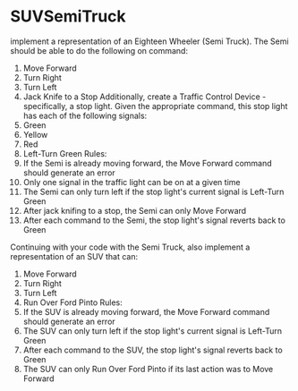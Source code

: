 # SUVSemiTruck
implement a representation of an Eighteen Wheeler (Semi Truck). The Semi should be able to do the following on command:
1. Move Forward
2. Turn Right
3. Turn Left
4. Jack Knife to a Stop
Additionally, create a Traffic Control Device - specifically, a stop light. Given the appropriate command, this stop light has each of the following signals:
1. Green
2. Yellow
3. Red
4. Left-Turn Green
Rules:
1. If the Semi is already moving forward, the Move Forward command should generate an error
2. Only one signal in the traffic light can be on at a given time
3. The Semi can only turn left if the stop light's current signal is Left-Turn Green
4. After jack knifing to a stop, the Semi can only Move Forward
5. After each command to the Semi, the stop light's signal reverts back to Green

Continuing with your code with the Semi Truck, also implement a representation of an SUV that can:
1. Move Forward
2. Turn Right
3. Turn Left
4. Run Over Ford Pinto
Rules:
1. If the SUV is already moving forward, the Move Forward command should generate an error
2. The SUV can only turn left if the stop light's current signal is Left-Turn Green
3. After each command to the SUV, the stop light's signal reverts back to Green
4. The SUV can only Run Over Ford Pinto if its last action was to Move Forward
